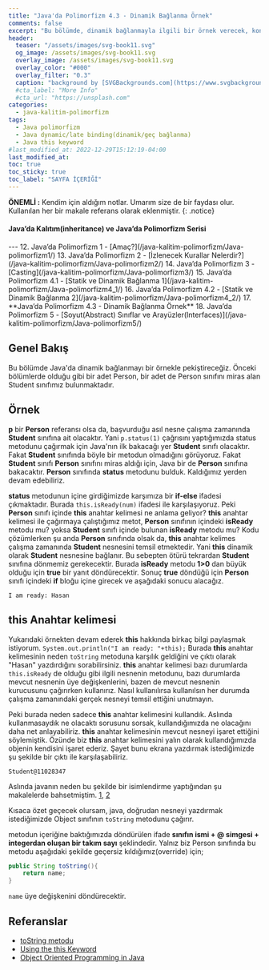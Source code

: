 ```yaml
---
title: "Java'da Polimorfizm 4.3 - Dinamik Bağlanma Örnek"
comments: false
excerpt: "Bu bölümde, dinamik bağlanmayla ilgili bir örnek verecek, konunun daha iyi anlaşılmasını sağlayacağız "
header:
  teaser: "/assets/images/svg-book11.svg"
  og_image: /assets/images/svg-book11.svg
  overlay_image: /assets/images/svg-book11.svg
  overlay_color: "#000"
  overlay_filter: "0.3"
  caption: "background by [SVGBackgrounds.com](https://www.svgbackgrounds.com/)"
  #cta_label: "More Info"
  #cta_url: "https://unsplash.com"
categories:
  - java-kalitim-polimorfizm
tags:
  - Java polimorfizm
  - Java dynamic/late binding(dinamik/geç bağlanma)
  - Java this keyword
#last_modified_at: 2022-12-29T15:12:19-04:00
last_modified_at:
toc: true
toc_sticky: true
toc_label: "SAYFA İÇERİĞİ"
---
```




**ÖNEMLİ :** Kendim için aldığım notlar. Umarım size de bir faydası olur. Kullanılan her bir makale referans olarak eklenmiştir.
{: .notice}

<div class="notice--info" markdown="1">
<h4 class="no_toc"><i class="fas fa-lightbulb"></i> Java’da Kalıtım(inheritance) ve Java’da Polimorfizm Serisi</h4>
---
12. Java’da Polimorfizm 1 - [Amaç?](/java-kalitim-polimorfizm/Java-polimorfizm1/)
13. Java’da Polimorfizm 2 - [İzlenecek Kurallar Nelerdir?](/java-kalitim-polimorfizm/Java-polimorfizm2/)
14. Java’da Polimorfizm 3 - [Casting](/java-kalitim-polimorfizm/Java-polimorfizm3/)
15. Java’da Polimorfizm 4.1 - [Statik ve Dinamik Bağlanma 1](/java-kalitim-polimorfizm/Java-polimorfizm4_1/)
16. Java’da Polimorfizm 4.2 - [Statik ve Dinamik Bağlanma 2](/java-kalitim-polimorfizm/Java-polimorfizm4_2/)
17. **Java’da Polimorfizm 4.3 - Dinamik Bağlanma Örnek**
18. Java’da Polimorfizm 5 - [Soyut(Abstract) Sınıflar ve Arayüzler(Interfaces)](/java-kalitim-polimorfizm/Java-polimorfizm5/)
</div>


## Genel Bakış

Bu bölümde Java'da dinamik bağlanmayı bir örnekle pekiştireceğiz. Önceki bölümlerde olduğu gibi bir adet Person, bir adet de Person sınıfını miras alan Student sınıfımız bulunmaktadır.

## Örnek

<script src="https://gist.github.com/cortix/f98aeec7543ade829c8a9ad4f1611f32.js"></script>

<script src="https://gist.github.com/cortix/0ff89c934e5886b8fdab890b98a31c8e.js"></script>


**p** bir **Person** referansı olsa da, başvurduğu asıl nesne çalışma zamanında **Student** sınıfına ait olacaktır. Yani ``p.status(1)`` çağrısını yaptığımızda status metodunu çağırmak için Java'nın ilk bakacağı yer **Student** sınıfı olacaktır. Fakat **Student** sınıfında böyle bir metodun olmadığını görüyoruz. Fakat **Student** sınıfı **Person** sınıfını miras aldığı için, Java bir de **Person** sınıfına bakacaktır. **Person** sınıfında **status** metodunu bulduk. Kaldığımız yerden devam edebiliriz.


**status** metodunun içine girdiğimizde karşımıza bir **if-else** ifadesi çıkmaktadır. Burada ``this.isReady(num)`` ifadesi ile karşılaşıyoruz. Peki **Person** sınıfı içinde **this** anahtar kelimesi ne anlama geliyor? **this** anahtar kelimesi ile çağırmaya çalıştığımız metot, **Person** sınıfının içindeki **isReady** metodu mu? yoksa **Student** sınıfı içinde bulunan **isReady** metodu mu? Kodu çözümlerken şu anda **Person** sınıfında olsak da, **this** anahtar kelimes çalışma zamanında **Student** nesnesini temsil etmektedir. Yani **this** dinamik olarak **Student** nesnesine bağlanır. Bu sebepten ötürü tekrardan **Student** sınıfına dönmemiz gerekecektir. Burada **isReady** metodu **1>0** dan büyük olduğu için **true** bir yanıt döndürecektir. Sonuç **true** döndüğü için **Person** sınıfı içindeki **if** bloğu içine girecek ve aşağıdaki sonucu alacağız.

```
I am ready: Hasan
```

## this Anahtar kelimesi

Yukarıdaki örnekten devam ederek **this** hakkında birkaç bilgi paylaşmak istiyorum. ``System.out.println("I am ready: "+this);`` Burada **this** anahtar kelimesinin neden ``toString`` metoduna karşılık geldiğini ve çıktı olarak "Hasan" yazdırdığını sorabilirsiniz. **this** anahtar kelimesi bazı durumlarda ``this.isReady`` de olduğu gibi ilgili nesnenin metodunu, bazı durumlarda mevcut nesnenin üye değişkenlerini, bazen de mevcut nesnenin kurucusunu çağırırken kullanırız. Nasıl kullanılırsa kullanılsın her durumda çalışma zamanındaki gerçek nesneyi temsil ettiğini unutmayın.

Peki burada neden sadece **this** anahtar kelimesini kullandık. Aslında kullanmasaydık ne olacaktı sorusunu sorsak, kullandığımızda ne olacağını daha net anlayabiliriz. **this** anahtar kelimesinin mevcut nesneyi işaret ettiğini söylemiştik. Özünde biz **this** anahtar kelimesini yalın olarak kullandığımızda objenin kendisini işaret ederiz. Şayet bunu ekrana yazdırmak istediğimizde şu şekilde bir çıktı ile karşılaşabiliriz.

```
Student@11028347
```
Aslında javanın neden bu şekilde bir isimlendirme yaptığından şu makalelerde bahsetmiştim. [1](/java-hafiza-yonetimi/Java-memory-models-objects1/), [2](/java-hafiza-yonetimi/Java-memory-models-objects/)

Kısaca özet geçecek olursam, java, doğrudan nesneyi yazdırmak istediğimizde Object sınıfının ``toString`` metodunu çağırır.

<script src="https://gist.github.com/cortix/23b3359e32a428f861f322d6167e3bd0.js"></script>

metodun içeriğine baktığımızda döndürülen ifade **sınıfın ismi + @ simgesi + integerdan oluşan bir takım sayı** şeklindedir. Yalnız biz Person sınıfında bu metodu aşağıdaki şekilde geçersiz kıldığımız(override) için;

```java
public String toString(){
    return name;
}
```

``name`` üye değişkenini döndürecektir.


## Referanslar
* [toString metodu](https://docs.oracle.com/javase/7/docs/api/java/lang/Object.html#toString())
* [Using the this Keyword](https://docs.oracle.com/javase/tutorial/java/javaOO/thiskey.html)
* [Object Oriented Programming in Java](https://www.coursera.org/learn/object-oriented-java?specialization=java-object-oriented)
